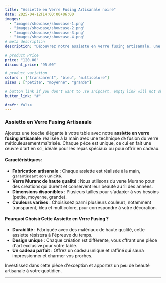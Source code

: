 ```yaml
---
title: "Assiette en Verre Fusing Artisanale noire"
date: 2025-04-12T14:00:00+06:00
images: 
  - "images/showcase/showcase-1.png"
  - "images/showcase/showcase-2.png"
  - "images/showcase/showcase-3.png"
  - "images/showcase/showcase-4.png"
# meta description
description: "Découvrez notre assiette en verre fusing artisanale, une pièce unique fabriquée à la main. Ajoutez une touche de raffinement à votre table avec ce produit en verre Murano."

# product Price
price: "120.00"
discount_price: "95.00"

# product variation
colors : ["transparent", "bleu", "multicolore"]
sizes : ["petite", "moyenne", "grande"]

# button link if you don't want to use snipcart. empty link will not show button
button_link: "#"

draft: false
---
```


### **Assiette en Verre Fusing Artisanale**

Ajoutez une touche élégante à votre table avec notre **assiette en verre fusing artisanale**, réalisée à la main avec une technique de fusion du verre méticuleusement maîtrisée. Chaque pièce est unique, ce qui en fait une œuvre d'art en soi, idéale pour les repas spéciaux ou pour offrir en cadeau.

#### **Caractéristiques** :
- **Fabrication artisanale** : Chaque assiette est réalisée à la main, garantissant son unicité.
- **Verre Murano de haute qualité** : Nous utilisons du verre Murano pour des créations qui durent et conservent leur beauté au fil des années.
- **Dimensions disponibles** : Plusieurs tailles pour s'adapter à vos besoins (petite, moyenne, grande).
- **Couleurs variées** : Choisissez parmi plusieurs couleurs, notamment transparent, bleu et multicolore, pour correspondre à votre décoration.

#### **Pourquoi Choisir Cette Assiette en Verre Fusing ?**
- **Durabilité** : Fabriquée avec des matériaux de haute qualité, cette assiette résistera à l'épreuve du temps.
- **Design unique** : Chaque création est différente, vous offrant une pièce d'art exclusive pour votre table.
- **Un cadeau parfait** : Offrez un cadeau unique et raffiné qui saura impressionner et charmer vos proches.

Investissez dans cette pièce d'exception et apportez un peu de beauté artisanale à votre quotidien.

---


